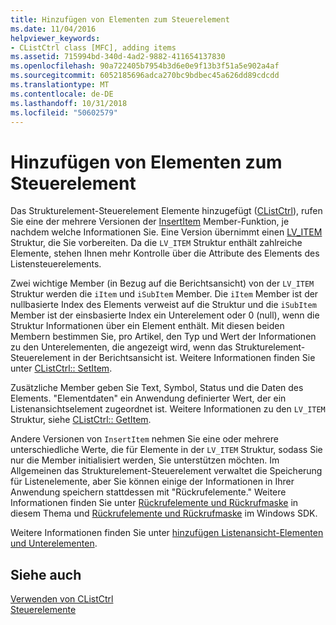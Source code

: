 ```yaml
---
title: Hinzufügen von Elementen zum Steuerelement
ms.date: 11/04/2016
helpviewer_keywords:
- CListCtrl class [MFC], adding items
ms.assetid: 715994bd-340d-4ad2-9882-411654137830
ms.openlocfilehash: 90a722405b7954b3d6e0e9f13b3f51a5e902a4af
ms.sourcegitcommit: 6052185696adca270bc9bdbec45a626dd89cdcdd
ms.translationtype: MT
ms.contentlocale: de-DE
ms.lasthandoff: 10/31/2018
ms.locfileid: "50602579"
---
```

# <a name="adding-items-to-the-control"></a>Hinzufügen von Elementen zum Steuerelement

Das Strukturelement-Steuerelement Elemente hinzugefügt ([CListCtrl](../mfc/reference/clistctrl-class.md)), rufen Sie eine der mehrere Versionen der [InsertItem](../mfc/reference/clistctrl-class.md#insertitem) Member-Funktion, je nachdem welche Informationen Sie. Eine Version übernimmt einen [LV_ITEM](/windows/desktop/api/commctrl/ns-commctrl-taglvitema) Struktur, die Sie vorbereiten. Da die `LV_ITEM` Struktur enthält zahlreiche Elemente, stehen Ihnen mehr Kontrolle über die Attribute des Elements des Listensteuerelements.

Zwei wichtige Member (in Bezug auf die Berichtsansicht) von der `LV_ITEM` Struktur werden die `iItem` und `iSubItem` Member. Die `iItem` Member ist der nullbasierte Index des Elements verweist auf die Struktur und die `iSubItem` Member ist der einsbasierte Index ein Unterelement oder 0 (null), wenn die Struktur Informationen über ein Element enthält. Mit diesen beiden Membern bestimmen Sie, pro Artikel, den Typ und Wert der Informationen zu den Unterelementen, die angezeigt wird, wenn das Strukturelement-Steuerelement in der Berichtsansicht ist. Weitere Informationen finden Sie unter [CListCtrl:: SetItem](../mfc/reference/clistctrl-class.md#setitem).

Zusätzliche Member geben Sie Text, Symbol, Status und die Daten des Elements. "Elementdaten" ein Anwendung definierter Wert, der ein Listenansichtselement zugeordnet ist. Weitere Informationen zu den `LV_ITEM` Struktur, siehe [CListCtrl:: GetItem](../mfc/reference/clistctrl-class.md#getitem).

Andere Versionen von `InsertItem` nehmen Sie eine oder mehrere unterschiedliche Werte, die für Elemente in der `LV_ITEM` Struktur, sodass Sie nur die Member initialisiert werden, Sie unterstützen möchten. Im Allgemeinen das Strukturelement-Steuerelement verwaltet die Speicherung für Listenelemente, aber Sie können einige der Informationen in Ihrer Anwendung speichern stattdessen mit "Rückrufelemente." Weitere Informationen finden Sie unter [Rückrufelemente und Rückrufmaske](../mfc/callback-items-and-the-callback-mask.md) in diesem Thema und [Rückrufelemente und Rückrufmaske](/windows/desktop/Controls/using-list-view-controls) im Windows SDK.

Weitere Informationen finden Sie unter [hinzufügen Listenansicht-Elementen und Unterelementen](/windows/desktop/Controls/using-list-view-controls).

## <a name="see-also"></a>Siehe auch

[Verwenden von CListCtrl](../mfc/using-clistctrl.md)<br/>
[Steuerelemente](../mfc/controls-mfc.md)

